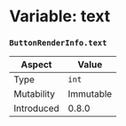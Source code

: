 
# Variable: text
### `ButtonRenderInfo.text`

| Aspect | Value |
| --- | --- |
| Type | `int` |
| Mutability | Immutable |
| Introduced | 0.8.0 |


